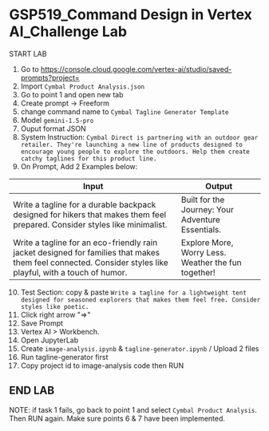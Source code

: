 # GSP519_Command Design in Vertex AI_Challenge Lab
START LAB

1. Go to https://console.cloud.google.com/vertex-ai/studio/saved-prompts?project=
2. Import `Cymbal Product Analysis.json`
3. Go to point 1 and open new tab
4. Create prompt -> Freeform
5. change command name to `Cymbal Tagline Generator Template`
6. Model `gemini-1.5-pro`
7. Ouput format JSON
8. System Instruction:
   `Cymbal Direct is partnering with an outdoor gear retailer. They're launching a new line of products designed to encourage young people to explore the outdoors. Help them create catchy taglines for this product line.`
9. On Prompt, Add 2 Examples below:

| Input                                                                                                                                     | Output                                             |
|-------------------------------------------------------------------------------------------------------------------------------------------|----------------------------------------------------|
| Write a tagline for a durable backpack designed for hikers that makes them feel prepared. Consider styles like minimalist.                 | Built for the Journey: Your Adventure Essentials.  |
| Write a tagline for an eco-friendly rain jacket designed for families that makes them feel connected. Consider styles like playful, with a touch of humor. | Explore More, Worry Less. Weather the fun together! |

10. Test Section:
    copy & paste `Write a tagline for a lightweight tent designed for seasoned explorers that makes them feel free. Consider styles like poetic.`
11. Click right arrow "=>"
12. Save Prompt
13. Vertex AI > Workbench.
14. Open JupyterLab
15. Create `image-analysis.ipynb` & `tagline-generator.ipynb` / Upload 2 files
16. Run tagline-generator first
17. Copy project id to image-analysis code then RUN

## END LAB

NOTE:
if task 1 fails, go back to point 1 and select `Cymbal Product Analysis`. Then RUN again.
Make sure points 6 & 7 have been implemented.
